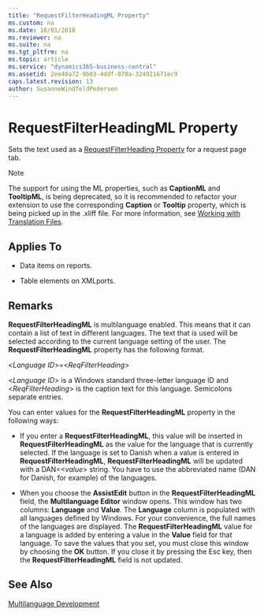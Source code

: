 ```yaml
---
title: "RequestFilterHeadingML Property"
ms.custom: na
ms.date: 10/01/2018
ms.reviewer: na
ms.suite: na
ms.tgt_pltfrm: na
ms.topic: article
ms.service: "dynamics365-business-central"
ms.assetid: 2ee40a72-9b03-4ddf-878a-324921671ec9
caps.latest.revision: 13
author: SusanneWindfeldPedersen
---
```


# RequestFilterHeadingML Property
Sets the text used as a [RequestFilterHeading Property](devenv-requestfilterheading-property.md) for a request page tab.  

> [!NOTE] 
> The support for using the ML properties, such as **CaptionML** and **TooltipML**, is being deprecated, so it is recommended to refactor your extension to use the corresponding **Caption** or **Tooltip** property, which is being picked up in the .xliff file. For more information, see [Working with Translation Files](../devenv-work-with-translation-files.md).
  
## Applies To  
  
-   Data items on reports.  
  
-   Table elements on XMLports.  
  
## Remarks  
 **RequestFilterHeadingML** is multilanguage enabled. This means that it can contain a list of text in different languages. The text that is used will be selected according to the current language setting of the user. The **RequestFilterHeadingML** property has the following format.  
  
 <*Language ID*>=<*ReqFilterHeading*>  
  
 <*Language ID*> is a Windows standard three-letter language ID and <*ReqFilterHeading*> is the caption text for this language. Semicolons separate entries.  
  
 You can enter values for the **RequestFilterHeadingML** property in the following ways:  
  
-   If you enter a **RequestFilterHeadingML**, this value will be inserted in **RequestFilterHeadingML** as the value for the language that is currently selected. If the language is set to Danish when a value is entered in **RequestFilterHeadingML**, **RequestFilterHeadingML** will be updated with a DAN=<*value*> string. You have to use the abbreviated name (DAN for Danish, for example) of the languages.  
  
-   When you choose the **AssistEdit** button in the **RequestFilterHeadingML** field, the **Multilanguage Editor** window opens. This window has two columns: **Language** and **Value**. The **Language** column is populated with all languages defined by Windows. For your convenience, the full names of the languages are displayed. The **RequestFilterHeadingML** value for a language is added by entering a value in the **Value** field for that language. To save the values that you set, you must close this window by choosing the **OK** button. If you close it by pressing the Esc key, then the **RequestFilterHeadingML** field is not updated.  
  
## See Also  
 [Multilanguage Development](../devenv-multilanguage-development.md)